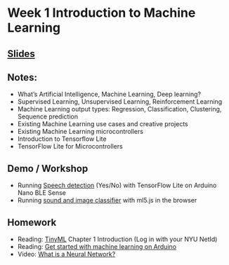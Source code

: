 # Week 1 Introduction to Machine Learning
## [Slides](https://docs.google.com/presentation/d/1zqIRHqCsO8a4GkMIFVTHzD_CZQ-CBZsDKkLy4PEgLU8/edit?usp=sharing)
## Notes:
- What’s Artificial Intelligence, Machine Learning, Deep learning?
- Supervised Learning, Unsupervised Learning, Reinforcement Learning
- Machine Learning output types: Regression, Classification, Clustering, Sequence prediction
- Existing Machine Learning use cases and creative projects
- Existing Machine Learning microcontrollers
- Introduction to Tensorflow Lite
- TensorFlow Lite for Microcontrollers

## Demo / Workshop
- Running [Speech detection](/Examples/MicroSpeech/YesNo) (Yes/No) with TensorFlow Lite on Arduino Nano BLE Sense
- Running [sound and image classifier](/Examples/ml5js) with ml5.js in the browser

## Homework
- Reading: [TinyML](https://learning-oreilly-com.proxy.library.nyu.edu/library/view/tinyml/9781492052036/) Chapter 1 Introduction (Log in with your NYU NetId)
- Reading: [Get started with machine learning on Arduino](https://blog.arduino.cc/2019/10/15/get-started-with-machine-learning-on-arduino/)
- Video: [What is a Neural Network?](https://youtu.be/aircAruvnKk)
